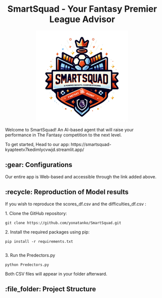 <h1 align="center" id="title">SmartSquad - Your Fantasy Premier League Advisor</h1>
<p align="center">
  <img src="https://github.com/yonatanko/SmartSquad/blob/main/app_image.png" width=300 />
</p>
<p id= "description">Welcome to SmartSquad! An AI-based agent that will raise your performance in The Fantasy competition to the next level.</p>
<p>To get started, Head to our app: https://smartsquad-kyapteetv7kedimlycvwjd.streamlit.app/ </p>

<h2>:gear: Configurations </h2>
<p>Our entire app is Web-based and accessible through the link added above.</p>

<h2>:recycle: Reproduction of Model results</h2>
<p>If you wish to reproduce the scores_df.csv and the difficulties_df.csv : </p>
<p> 1. Clone the GitHub repository:</p>

```
git clone https://github.com/yonatanko/SmartSquad.git
```
<p> 2. Install the required packages using pip: </p>

```
pip install -r requirements.txt
```

<h2></h2>

<p> 3. Run the Predectors.py </p>

```
python Predectors.py
```
Both CSV files will appear in your folder afterward.

<h2>:file_folder: Project Structure</h2>
